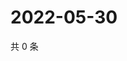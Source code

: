 # 2022-05-30

共 0 条

<!-- BEGIN WEIBO -->
<!-- 最后更新时间 Mon May 30 2022 13:22:51 GMT+0800 (China Standard Time) -->

<!-- END WEIBO -->
